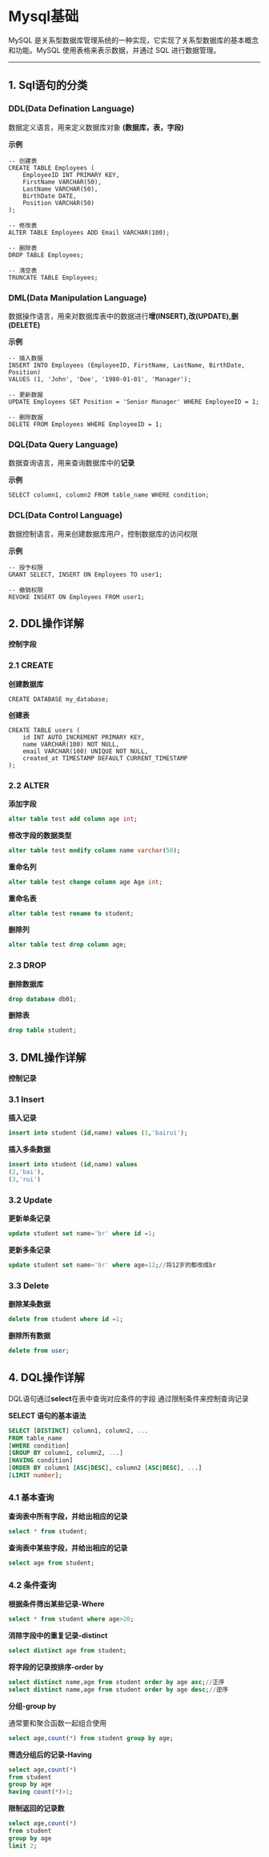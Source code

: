 # Mysql基础

MySQL 是关系型数据库管理系统的一种实现，它实现了关系型数据库的基本概念和功能。MySQL 使用表格来表示数据，并通过 SQL 进行数据管理。


---

## 1. Sql语句的分类

### **DDL(Data Defination Language)**

数据定义语言，用来定义数据库对象 **(数据库，表，字段)**

**示例**
```mysql
-- 创建表
CREATE TABLE Employees (
    EmployeeID INT PRIMARY KEY,
    FirstName VARCHAR(50),
    LastName VARCHAR(50),
    BirthDate DATE,
    Position VARCHAR(50)
);

-- 修改表
ALTER TABLE Employees ADD Email VARCHAR(100);

-- 删除表
DROP TABLE Employees;

-- 清空表
TRUNCATE TABLE Employees;
```

### **DML(Data Manipulation Language)**

数据操作语言，用来对数据库表中的数据进行**增(INSERT),改(UPDATE),删(DELETE)**

**示例**
```mysql
-- 插入数据
INSERT INTO Employees (EmployeeID, FirstName, LastName, BirthDate, Position)
VALUES (1, 'John', 'Doe', '1980-01-01', 'Manager');

-- 更新数据
UPDATE Employees SET Position = 'Senior Manager' WHERE EmployeeID = 1;

-- 删除数据
DELETE FROM Employees WHERE EmployeeID = 1;
```

### DQL(Data Query Language)

数据查询语言，用来查询数据库中的**记录**

**示例**
```mysql
SELECT column1, column2 FROM table_name WHERE condition;
```

### DCL(Data Control Language)

数据控制语言，用来创建数据库用户，控制数据库的访问权限

**示例**
```mysql
-- 授予权限
GRANT SELECT, INSERT ON Employees TO user1;

-- 撤销权限
REVOKE INSERT ON Employees FROM user1;
```

## 2. DDL操作详解
**控制字段**
### 2.1 CREATE
**创建数据库**
```mysql
CREATE DATABASE my_database;
```
**创建表**
```mysql
CREATE TABLE users (
    id INT AUTO_INCREMENT PRIMARY KEY,
    name VARCHAR(100) NOT NULL,
    email VARCHAR(100) UNIQUE NOT NULL,
    created_at TIMESTAMP DEFAULT CURRENT_TIMESTAMP
);
```
### 2.2 ALTER
**添加字段**
```sql
alter table test add column age int;
```
**修改字段的数据类型**
```sql
alter table test modify column name varchar(50);
```
**重命名列**
```sql
alter table test change column age Age int;
```
**重命名表**
```sql
alter table test rename to student;
```
**删除列**
```sql
alter table test drop column age;
```

### 2.3 DROP

**删除数据库**
```sql
drop database db01;
```
**删除表**
```sql
drop table student;
```

## 3. DML操作详解
**控制记录**
### 3.1 Insert

**插入记录**
```sql
insert into student (id,name) values (1,'bairui');
```

**插入多条数据**
```sql
insert into student (id,name) values
(2,'bai'),
(3,'rui')
```
### 3.2 Update

**更新单条记录**
```sql
update student set name='br' where id =1;
```

**更新多条记录**
```sql
update student set name='br' where age=12;//将12岁的都改成br
```

### 3.3 Delete

**删除某条数据**

```sql
delete from student where id =1;
```

**删除所有数据**

```sql
delete from user;
```


## 4. DQL操作详解

DQL语句通过**select**在表中查询对应条件的字段
通过限制条件来控制查询记录

**SELECT 语句的基本语法**

```sql
SELECT [DISTINCT] column1, column2, ...
FROM table_name
[WHERE condition]
[GROUP BY column1, column2, ...]
[HAVING condition]
[ORDER BY column1 [ASC|DESC], column2 [ASC|DESC], ...]
[LIMIT number];
```

### 4.1 基本查询
**查询表中所有字段，并给出相应的记录**
```sql
select * from student;
```
**查询表中某些字段，并给出相应的记录**
```sql
select age from student;
```


### 4.2 条件查询

**根据条件筛出某些记录-Where**
```sql
select * from student where age>20;
```

**消除字段中的重复记录-distinct**
```sql
select distinct age from student;
```

**将字段的记录按排序-order by**
```sql
select distinct name,age from student order by age asc;//正序
select distinct name,age from student order by age desc;//逆序
```

**分组-group by**

通常要和聚合函数一起组合使用

```sql
select age,count(*) from student group by age;
```

**筛选分组后的记录-Having**

```sql
select age,count(*) 
from student 
group by age
having count(*)>1;
```

**限制返回的记录数**

```sql
select age,count(*) 
from student 
group by age
limit 2;
```